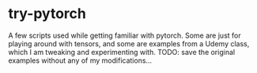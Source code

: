 # try-pytorch
A few scripts used while getting familiar with pytorch. 
Some are just for playing around with tensors, and some are examples from a Udemy class, which I am tweaking and experimenting with.
TODO: save the original examples without any of my modifications...
